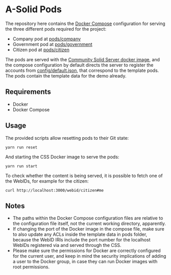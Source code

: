 # A-Solid Pods

The repository here contains the [Docker Compose](https://docs.docker.com/compose/) configuration for serving the three different pods required for the project:

* Company pod at [pods/company](pods/company/)
* Government pod at [pods/government](pods/government/)
* Citizen pod at [pods/citizen](pods/citizen/)

The pods are served with the [Community Solid Server docker image](https://hub.docker.com/r/solidproject/community-server), and the compose configuration by default directs the server to register the accounts from [config/default.json](config/default.json), that correspond to the template pods. The pods contain the template data for the demo already.

## Requirements

* Docker
* Docker Compose

## Usage

The provided scripts allow resetting pods to their Git state:

    yarn run reset

And starting the CSS Docker image to serve the pods:

    yarn run start

To check whether the content is being served, it is possible to fetch one of the WebIDs, for example for the citizen:

    curl http://localhost:3000/webid/citizen#me


## Notes

* The paths within the Docker Compose configuration files are relative to the configuration file itself, not the current working directory, apparently.
* If changing the port of the Docker image in the compose file, make sure to also update any ACLs inside the template data in pods folder, because the WebID IRIs include the port number for the localhost WebIDs registered via and served through the CSS.
* Please make sure the permissions for Docker are correctly configured for the current user, and keep in mind the security implications of adding a user to the Docker group, in case they can run Docker images with root permissions.
